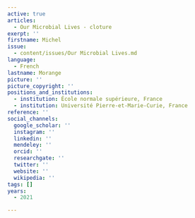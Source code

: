 ```yaml
---
active: true
articles:
  - Our Microbial Lives - cloture
exerpt: ''
firstname: Michel
issue:
  - content/issues/Our Microbial Lives.md
language:
  - French
lastname: Morange
picture: ''
picture_copyright: ''
positions_and_institutions:
  - institution: École normale supérieure, France
  - institution: Université Pierre-et-Marie-Curie, France
reference: ''
social_channels:
  google_scholar: ''
  instagram: ''
  linkedin: ''
  mendeley: ''
  orcid: ''
  researchgate: ''
  twitter: ''
  website: ''
  wikipedia: ''
tags: []
years:
  - 2021

---
```


